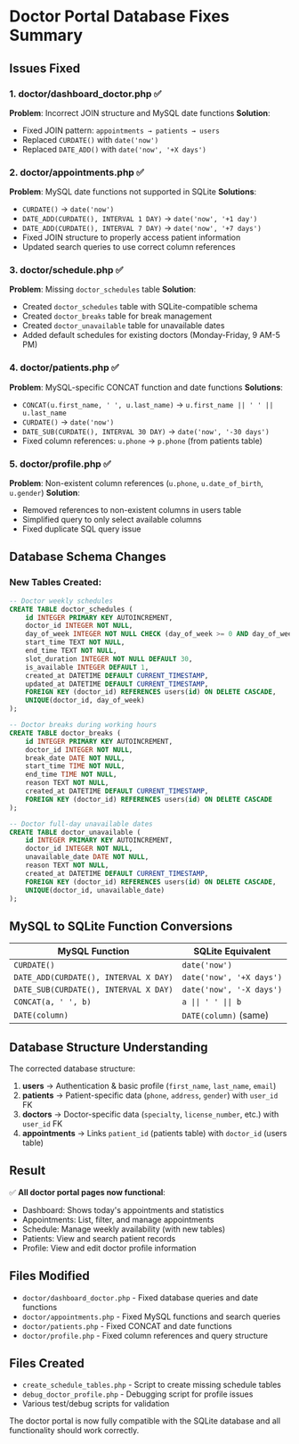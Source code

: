 # Doctor Portal Database Fixes Summary

## Issues Fixed

### 1. **doctor/dashboard_doctor.php** ✅
**Problem**: Incorrect JOIN structure and MySQL date functions
**Solution**: 
- Fixed JOIN pattern: `appointments → patients → users`
- Replaced `CURDATE()` with `date('now')`
- Replaced `DATE_ADD()` with `date('now', '+X days')`

### 2. **doctor/appointments.php** ✅
**Problem**: MySQL date functions not supported in SQLite
**Solutions**:
- `CURDATE()` → `date('now')`
- `DATE_ADD(CURDATE(), INTERVAL 1 DAY)` → `date('now', '+1 day')`
- `DATE_ADD(CURDATE(), INTERVAL 7 DAY)` → `date('now', '+7 days')`
- Fixed JOIN structure to properly access patient information
- Updated search queries to use correct column references

### 3. **doctor/schedule.php** ✅
**Problem**: Missing `doctor_schedules` table
**Solution**: 
- Created `doctor_schedules` table with SQLite-compatible schema
- Created `doctor_breaks` table for break management
- Created `doctor_unavailable` table for unavailable dates
- Added default schedules for existing doctors (Monday-Friday, 9 AM-5 PM)

### 4. **doctor/patients.php** ✅
**Problem**: MySQL-specific CONCAT function and date functions
**Solutions**:
- `CONCAT(u.first_name, ' ', u.last_name)` → `u.first_name || ' ' || u.last_name`
- `CURDATE()` → `date('now')`
- `DATE_SUB(CURDATE(), INTERVAL 30 DAY)` → `date('now', '-30 days')`
- Fixed column references: `u.phone` → `p.phone` (from patients table)

### 5. **doctor/profile.php** ✅
**Problem**: Non-existent column references (`u.phone`, `u.date_of_birth`, `u.gender`)
**Solution**: 
- Removed references to non-existent columns in users table
- Simplified query to only select available columns
- Fixed duplicate SQL query issue

## Database Schema Changes

### New Tables Created:
```sql
-- Doctor weekly schedules
CREATE TABLE doctor_schedules (
    id INTEGER PRIMARY KEY AUTOINCREMENT,
    doctor_id INTEGER NOT NULL,
    day_of_week INTEGER NOT NULL CHECK (day_of_week >= 0 AND day_of_week <= 6),
    start_time TEXT NOT NULL,
    end_time TEXT NOT NULL,
    slot_duration INTEGER NOT NULL DEFAULT 30,
    is_available INTEGER DEFAULT 1,
    created_at DATETIME DEFAULT CURRENT_TIMESTAMP,
    updated_at DATETIME DEFAULT CURRENT_TIMESTAMP,
    FOREIGN KEY (doctor_id) REFERENCES users(id) ON DELETE CASCADE,
    UNIQUE(doctor_id, day_of_week)
);

-- Doctor breaks during working hours
CREATE TABLE doctor_breaks (
    id INTEGER PRIMARY KEY AUTOINCREMENT,
    doctor_id INTEGER NOT NULL,
    break_date DATE NOT NULL,
    start_time TIME NOT NULL,
    end_time TIME NOT NULL,
    reason TEXT NOT NULL,
    created_at DATETIME DEFAULT CURRENT_TIMESTAMP,
    FOREIGN KEY (doctor_id) REFERENCES users(id) ON DELETE CASCADE
);

-- Doctor full-day unavailable dates
CREATE TABLE doctor_unavailable (
    id INTEGER PRIMARY KEY AUTOINCREMENT,
    doctor_id INTEGER NOT NULL,
    unavailable_date DATE NOT NULL,
    reason TEXT NOT NULL,
    created_at DATETIME DEFAULT CURRENT_TIMESTAMP,
    FOREIGN KEY (doctor_id) REFERENCES users(id) ON DELETE CASCADE,
    UNIQUE(doctor_id, unavailable_date)
);
```

## MySQL to SQLite Function Conversions

| MySQL Function | SQLite Equivalent |
|----------------|-------------------|
| `CURDATE()` | `date('now')` |
| `DATE_ADD(CURDATE(), INTERVAL X DAY)` | `date('now', '+X days')` |
| `DATE_SUB(CURDATE(), INTERVAL X DAY)` | `date('now', '-X days')` |
| `CONCAT(a, ' ', b)` | `a \|\| ' ' \|\| b` |
| `DATE(column)` | `DATE(column)` (same) |

## Database Structure Understanding

The corrected database structure:
1. **users** → Authentication & basic profile (`first_name`, `last_name`, `email`)
2. **patients** → Patient-specific data (`phone`, `address`, `gender`) with `user_id` FK
3. **doctors** → Doctor-specific data (`specialty`, `license_number`, etc.) with `user_id` FK
4. **appointments** → Links `patient_id` (patients table) with `doctor_id` (users table)

## Result
✅ **All doctor portal pages now functional**:
- Dashboard: Shows today's appointments and statistics
- Appointments: List, filter, and manage appointments
- Schedule: Manage weekly availability (with new tables)
- Patients: View and search patient records
- Profile: View and edit doctor profile information

## Files Modified
- `doctor/dashboard_doctor.php` - Fixed database queries and date functions
- `doctor/appointments.php` - Fixed MySQL functions and search queries
- `doctor/patients.php` - Fixed CONCAT and date functions
- `doctor/profile.php` - Fixed column references and query structure

## Files Created
- `create_schedule_tables.php` - Script to create missing schedule tables
- `debug_doctor_profile.php` - Debugging script for profile issues
- Various test/debug scripts for validation

The doctor portal is now fully compatible with the SQLite database and all functionality should work correctly.
